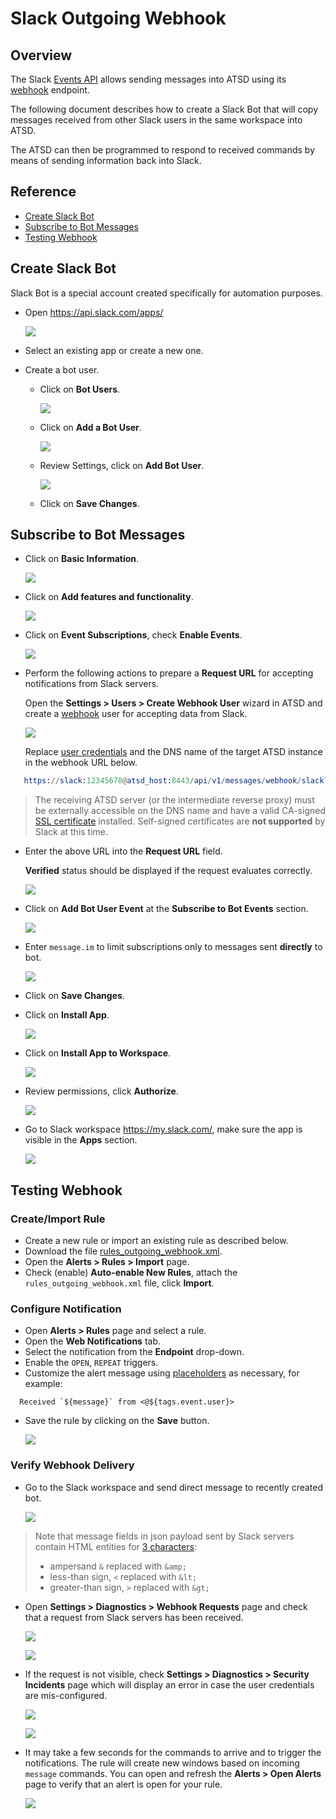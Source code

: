 # Slack Outgoing Webhook

## Overview

The Slack [Events API](https://api.slack.com/events-api#receiving_events) allows sending messages into ATSD using its [webhook](../../api/data/messages/webhook.md) endpoint.

The following document describes how to create a Slack Bot that will copy messages received from other Slack users in the same workspace into ATSD.

The ATSD can then be programmed to respond to received commands by means of sending information back into Slack.

## Reference

 * [Create Slack Bot](#create-slack-bot)
 * [Subscribe to Bot Messages](#subscribe-to-bot-messages)
 * [Testing Webhook](#testing-webhook)

## Create Slack Bot

Slack Bot is a special account created specifically for automation purposes.

* Open https://api.slack.com/apps/

   ![](images/outgoing_webhook_slack_1.png)

* Select an existing app or create a new one.

* Create a bot user.

    * Click on **Bot Users**.

        ![](images/outgoing_webhook_slack_2.png)

    * Click on **Add a Bot User**.

       ![](images/outgoing_webhook_slack_3.png)

    * Review Settings, click on **Add Bot User**.

        ![](images/outgoing_webhook_slack_4.png)

    * Click on **Save Changes**.

## Subscribe to Bot Messages

* Click on **Basic Information**.

   ![](images/outgoing_webhook_slack_5.png)

* Click on **Add features and functionality**.

   ![](images/outgoing_webhook_slack_6.png)

* Click on **Event Subscriptions**, check **Enable Events**.

   ![](images/outgoing_webhook_slack_7.png)

* Perform the following actions to prepare a **Request URL** for accepting notifications from Slack servers.

  Open the **Settings > Users > Create Webhook User** wizard in ATSD and create a [webhook](../../api/data/messages/webhook.md#webhook-user-wizard) user for accepting data from Slack.

  ![](images/outgoing_webhook_slack_user.png)

  Replace [user credentials](../../api/data/messages/webhook.md#authentication) and the DNS name of the target ATSD instance in the webhook URL below.

```elm
   https://slack:12345678@atsd_host:8443/api/v1/messages/webhook/slack?command.message=event.text&command.date=event.ts&exclude=event.event_ts&exclude=event_time&exclude=event.icons.image*&exclude=*thumb*&exclude=token&exclude=event_id&exclude=event.message.edited.ts&exclude=*.ts
```  

  > The receiving ATSD server (or the intermediate reverse proxy) must be externally accessible on the DNS name and have a valid CA-signed [SSL certificate](/administration/ssl-ca-signed.md) installed. Self-signed certificates are **not supported** by Slack at this time.

* Enter the above URL into the **Request URL** field.

   **Verified** status should be displayed if the request evaluates correctly.

   ![](images/outgoing_webhook_slack_8.png)   

* Click on **Add Bot User Event** at the **Subscribe to Bot Events** section.

   ![](images/outgoing_webhook_slack_9.png)

* Enter `message.im` to limit subscriptions only to messages sent **directly** to bot.

   ![](images/outgoing_webhook_slack_10.png)

* Click on **Save Changes**.

* Click on **Install App**.

   ![](images/outgoing_webhook_slack_11.png)

* Click on **Install App to Workspace**.

   ![](images/outgoing_webhook_slack_12.png)

* Review permissions, click **Authorize**.

   ![](images/outgoing_webhook_slack_13.png)

* Go to Slack workspace https://my.slack.com/, make sure the app is visible in the **Apps** section.

   ![](images/outgoing_webhook_slack_14.png)

## Testing Webhook

### Create/Import Rule

* Create a new rule or import an existing rule as described below.
* Download the file [rules_outgoing_webhook.xml](resources/rules_outgoing_webhook.xml).
* Open the **Alerts > Rules > Import** page.
* Check (enable) **Auto-enable New Rules**, attach the `rules_outgoing_webhook.xml` file, click **Import**.

### Configure Notification

* Open **Alerts > Rules** page and select a rule.
* Open the **Web Notifications** tab.
* Select the notification from the **Endpoint** drop-down.
* Enable the `OPEN`, `REPEAT` triggers.
* Customize the alert message using [placeholders](../placeholders.md) as necessary, for example:

```ls
  Received `${message}` from <@${tags.event.user}>
```

* Save the rule by clicking on the **Save** button.

    ![](images/outgoing_webhook_slack_15.png)    

### Verify Webhook Delivery

* Go to the Slack workspace and send direct message to recently created bot.

    ![](images/outgoing_webhook_slack_16.png)

> Note that message fields in json payload sent by Slack servers contain HTML entities for [3 characters](https://api.slack.com/docs/message-formatting#how_to_escape_characters):
>  * ampersand `&` replaced with `&amp;`
>  * less-than sign, `<` replaced with `&lt;`
>  * greater-than sign, `>` replaced with `&gt;` 

* Open **Settings > Diagnostics > Webhook Requests** page and check that a request from Slack servers has been received.

    ![](images/outgoing_webhook_slack_18.png)
    
    ![](images/outgoing_webhook_slack_19.png)
    
* If the request is not visible, check **Settings > Diagnostics > Security Incidents** page which will display an error in case the user credentials are mis-configured.

    ![](images/outgoing_webhook_slack_20.png)
    
    ![](images/outgoing_webhook_slack_21.png)

* It may take a few seconds for the commands to arrive and to trigger the notifications. The rule will create new windows based on incoming `message` commands. You can open and refresh the **Alerts > Open Alerts** page to verify that an alert is open for your rule.

    ![](images/outgoing_webhook_slack_17.png)    

